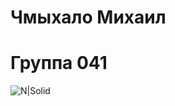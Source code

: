 # Чмыхало Михаил 
# Группа 041
![N|Solid](https://www.pngmart.com/files/8/Roger-Federer-PNG-Download-Image.png)
